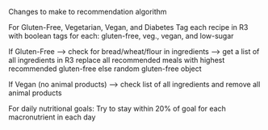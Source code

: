 Changes to make to recommendation algorithm


For Gluten-Free, Vegetarian, Vegan, and Diabetes
Tag each recipe in R3 with boolean tags for each: gluten-free, veg., vegan, and low-sugar



If Gluten-Free --> check for bread/wheat/flour in ingredients --> get a list of all ingredients in R3
replace all recommended meals with highest recommended gluten-free else random gluten-free object

If Vegan (no animal products) --> check list of all ingredients and remove all animal products

For daily nutritional goals:
Try to stay within 20% of goal for each macronutrient in each day
